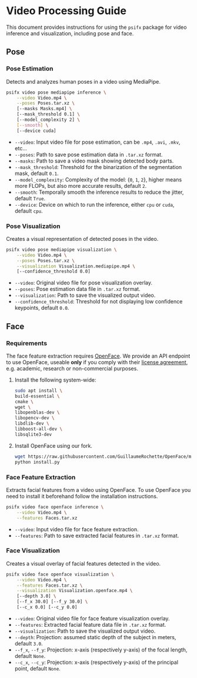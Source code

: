 # Video Processing Guide

This document provides instructions for using the `psifx` package for video inference and visualization, including pose and face.


## Pose

### Pose Estimation
Detects and analyzes human poses in a video using MediaPipe.
```bash
psifx video pose mediapipe inference \
    --video Video.mp4 \
    --poses Poses.tar.xz \
    [--masks Masks.mp4] \
    [--mask_threshold 0.1] \
    [--model_complexity 2] \
    [--smooth] \
    [--device cuda]
```
- `--video`: Input video file for pose estimation, can be `.mp4`, `.avi`, `.mkv`, etc...
- `--poses`: Path to save pose estimation data in `.tar.xz` format.
- `--masks`: Path to save a video mask showing detected body parts.
- `--mask_threshold`: Threshold for the binarization of the segmentation mask, default `0.1`.
- `--model_complexity`: Complexity of the model: {`0`, `1`, `2`}, higher means more FLOPs, but also more accurate results, default `2`.
- `--smooth`: Temporally smooth the inference results to reduce the jitter, default `True`.
- `--device`: Device on which to run the inference, either `cpu` or `cuda`, default `cpu`.

### Pose Visualization
Creates a visual representation of detected poses in the video.
```bash
psifx video pose mediapipe visualization \
    --video Video.mp4 \
    --poses Poses.tar.xz \
    --visualization Visualization.mediapipe.mp4 \
    [--confidence_threshold 0.0]
```
- `--video`: Original video file for pose visualization overlay.
- `--poses`: Pose estimation data file in `.tar.xz` format.
- `--visualization`: Path to save the visualized output video.
- `--confidence_threshold`: Threshold for not displaying low confidence keypoints, default `0.0`.

## Face

### Requirements
The face feature extraction requires [OpenFace](https://github.com/TadasBaltrusaitis/OpenFace). 
We provide an API endpoint to use OpenFace, useable **only** if you
   comply with their [license agreement](https://github.com/TadasBaltrusaitis/OpenFace/blob/master/OpenFace-license.txt), e.g.
   academic, research or non-commercial purposes.
1. Install the following system-wide:
   ```bash
   sudo apt install \
   build-essential \
   cmake \
   wget \
   libopenblas-dev \
   libopencv-dev \
   libdlib-dev \
   libboost-all-dev \
   libsqlite3-dev
   ```
2. Install OpenFace using our fork.
   ```bash
   wget https://raw.githubusercontent.com/GuillaumeRochette/OpenFace/master/install.py && \
   python install.py
   ```


### Face Feature Extraction
Extracts facial features from a video using OpenFace.
To use OpenFace you need to install it beforehand follow the installation instructions.
```bash
psifx video face openface inference \
    --video Video.mp4 \
    --features Faces.tar.xz
```
- `--video`: Input video file for face feature extraction.
- `--features`: Path to save extracted facial features in `.tar.xz` format.


### Face Visualization
Creates a visual overlay of facial features detected in the video.
```bash
psifx video face openface visualization \
    --video Video.mp4 \
    --features Faces.tar.xz \
    --visualization Visualization.openface.mp4 \
    [--depth 3.0] \
    [--f_x 30.0] [--f_y 30.0] \
    [--c_x 0.0] [--c_y 0.0] 
```
- `--video`: Original video file for face feature visualization overlay.
- `--features`: Extracted facial feature data file in `.tar.xz` format.
- `--visualization`: Path to save the visualized output video.
- `--depth`: Projection: assumed static depth of the subject in meters, default `3.0`.
- `--f_x`, `--f_y`: Projection: x-axis (respectively y-axis) of the focal length, default `None`.
- `--c_x`, `--c_y`: Projection: x-axis (respectively y-axis) of the principal point, default `None`.

